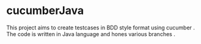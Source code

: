 # cucumberJava
This project aims to create testcases in  BDD style format using cucumber . The code is written in Java language and hones various branches .
